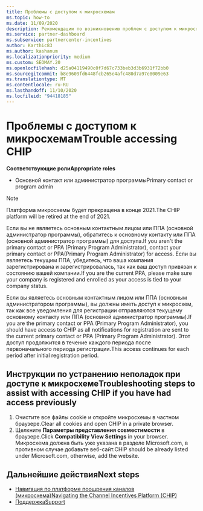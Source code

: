 ```yaml
---
title: Проблемы с доступом к микросхемам
ms.topic: how-to
ms.date: 11/09/2020
description: Рекомендации по возникновению проблем с доступом к микросхемам
ms.service: partner-dashboard
ms.subservice: partnercenter-incentives
author: Karthic83
ms.author: kashanum
ms.localizationpriority: medium
ms.custom: SEOMAY.20
ms.openlocfilehash: d25a04119490c0f7d67c733beb3d3b6931f72bb0
ms.sourcegitcommit: b8e9609fd6448fcb265e4afc480d7a97e8009e63
ms.translationtype: MT
ms.contentlocale: ru-RU
ms.lasthandoff: 11/10/2020
ms.locfileid: "94418185"
---
```

# <a name="trouble-accessing-chip"></a><span data-ttu-id="98281-103">Проблемы с доступом к микросхемам</span><span class="sxs-lookup"><span data-stu-id="98281-103">Trouble accessing CHIP</span></span>

<span data-ttu-id="98281-104">**Соответствующие роли**</span><span class="sxs-lookup"><span data-stu-id="98281-104">**Appropriate roles**</span></span>

- <span data-ttu-id="98281-105">Основной контакт или администратор программы</span><span class="sxs-lookup"><span data-stu-id="98281-105">Primary contact or program admin</span></span>

>[!NOTE]
><span data-ttu-id="98281-106">Платформа микросхемы будет прекращена в конце 2021.</span><span class="sxs-lookup"><span data-stu-id="98281-106">The CHIP platform will be retired at the end of 2021.</span></span>

<span data-ttu-id="98281-107">Если вы не являетесь основным контактным лицом или ППА (основной администратор программы), обратитесь к основному контакту или ППА (основной администратор программы) для доступа.</span><span class="sxs-lookup"><span data-stu-id="98281-107">If you aren't the primary contact or PPA (Primary Program Administrator), contact your primary contact or PPA(Primary Program Administrator) for access.</span></span> <span data-ttu-id="98281-108">Если вы являетесь текущим ППА, убедитесь, что ваша компания зарегистрирована и зарегистрировалась, так как ваш доступ привязан к состоянию вашей компании.</span><span class="sxs-lookup"><span data-stu-id="98281-108">If you are the current PPA, please make sure your company is registered and enrolled as your access is tied to your company status.</span></span>

<span data-ttu-id="98281-109">Если вы являетесь основным контактным лицом или ППА (основным администратором программы), вы должны иметь доступ к микросхем, так как все уведомления для регистрации отправляются текущему основному контакту или ППА (основной администратор программы).</span><span class="sxs-lookup"><span data-stu-id="98281-109">If you are the primary contact or PPA (Primary Program Administrator), you should have access to CHIP as all notifications for registration are sent to the current primary contact or PPA (Primary Program Administrator).</span></span> <span data-ttu-id="98281-110">Этот доступ продолжится в течение каждого периода после первоначального периода регистрации.</span><span class="sxs-lookup"><span data-stu-id="98281-110">This access continues for each period after initial registration period.</span></span>

## <a name="troubleshooting-steps-to-assist-with-accessing-chip-if-you-have-had-access-previously"></a><span data-ttu-id="98281-111">Инструкции по устранению неполадок при доступе к микросхеме</span><span class="sxs-lookup"><span data-stu-id="98281-111">Troubleshooting steps to assist with accessing CHIP if you have had access previously</span></span>

1. <span data-ttu-id="98281-112">Очистите все файлы cookie и откройте микросхемы в частном браузере.</span><span class="sxs-lookup"><span data-stu-id="98281-112">Clear all cookies and open CHIP in a private browser.</span></span>
1. <span data-ttu-id="98281-113">Щелкните **Параметры представления совместимости** в браузере.</span><span class="sxs-lookup"><span data-stu-id="98281-113">Click **Compatibility View Settings** in your browser.</span></span> <span data-ttu-id="98281-114">Микросхема должна быть уже указана в разделе Microsoft.com, в противном случае добавьте веб-сайт.</span><span class="sxs-lookup"><span data-stu-id="98281-114">CHIP should be already listed under Microsoft.com, otherwise, add the website.</span></span>

## <a name="next-steps"></a><span data-ttu-id="98281-115">Дальнейшие действия</span><span class="sxs-lookup"><span data-stu-id="98281-115">Next steps</span></span>

- [<span data-ttu-id="98281-116">Навигация по платформе поощрения каналов (микросхема)</span><span class="sxs-lookup"><span data-stu-id="98281-116">Navigating the Channel Incentives Platform (CHIP)</span></span>](chip-intro.md)
- [<span data-ttu-id="98281-117">Поддержка</span><span class="sxs-lookup"><span data-stu-id="98281-117">Support</span></span>](report-problems-with-partner-center.md)
